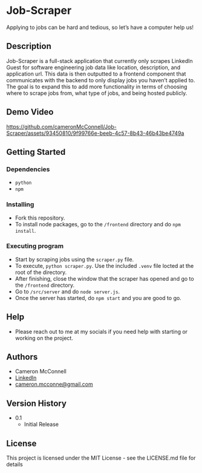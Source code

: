 # Job-Scraper

Applying to jobs can be hard and tedious, so let’s have a computer help us!

## Description

Job-Scraper is a full-stack application that currently only scrapes LinkedIn Guest for software engineering job data like location, description, and application url.
This data is then outputted to a frontend component that communicates with the backend to only display jobs you
haven’t applied to. The goal is to expand this to add more functionality in terms of choosing where to scrape jobs from,
what type of jobs, and being hosted publicly.

## Demo Video

https://github.com/cameronMcConnell/Job-Scraper/assets/93450810/9f99766e-beeb-4c57-8b43-46b43be4749a

## Getting Started

### Dependencies

* ```python```
* ```npm```

### Installing

* Fork this repository.
* To install node packages, go to the ```/frontend``` directory and do ```npm install```.

### Executing program

* Start by scraping jobs using the ```scraper.py``` file.
* To execute, ```python scraper.py```. Use the included ```.venv``` file locted at the root of the directory.
* After finishing, close the window that the scraper has opened and go to the ```/frontend``` directory.
* Go to ```/src/server``` and do ```node server.js```.
* Once the server has started, do ```npm start``` and you are good to go.

## Help

* Please reach out to me at my socials if you need help with starting or working on the project.

## Authors

* Cameron McConnell
* [LinkedIn](https://www.linkedin.com/in/cameron-mcconnell-704b17225/)
* cameron.mcconne@gmail.com

## Version History

* 0.1
    * Initial Release

## License

This project is licensed under the MIT License - see the LICENSE.md file for details
